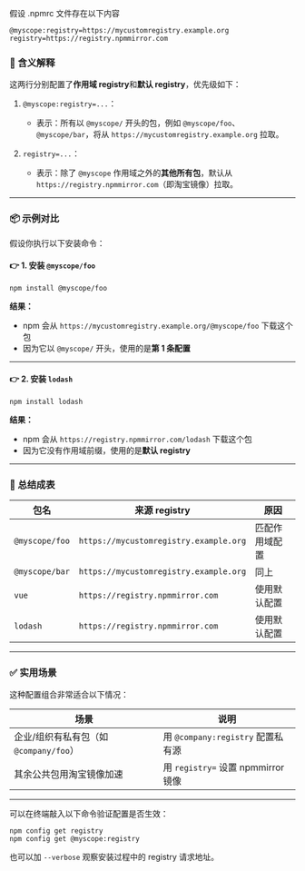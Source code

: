 假设 .npmrc 文件存在以下内容

```
@myscope:registry=https://mycustomregistry.example.org
registry=https://registry.npmmirror.com
```

### 🧠 含义解释

这两行分别配置了**作用域 registry**和**默认 registry**，优先级如下：

1. `@myscope:registry=...`：

    - 表示：所有以 `@myscope/` 开头的包，例如 `@myscope/foo`、`@myscope/bar`，将从 `https://mycustomregistry.example.org` 拉取。

2. `registry=...`：

    - 表示：除了 `@myscope` 作用域之外的**其他所有包**，默认从 `https://registry.npmmirror.com`（即淘宝镜像）拉取。

---

### 📦 示例对比

假设你执行以下安装命令：

#### 👉 1. 安装 `@myscope/foo`

```
npm install @myscope/foo
```

**结果：**

- npm 会从 `https://mycustomregistry.example.org/@myscope/foo` 下载这个包
- 因为它以 `@myscope/` 开头，使用的是**第 1 条配置**

---

#### 👉 2. 安装 `lodash`

```
npm install lodash
```

**结果：**

- npm 会从 `https://registry.npmmirror.com/lodash` 下载这个包
- 因为它没有作用域前缀，使用的是**默认 registry**

---

### 🧩 总结成表

| 包名           | 来源 registry                          | 原因           |
| -------------- | -------------------------------------- | -------------- |
| `@myscope/foo` | `https://mycustomregistry.example.org` | 匹配作用域配置 |
| `@myscope/bar` | `https://mycustomregistry.example.org` | 同上           |
| `vue`          | `https://registry.npmmirror.com`       | 使用默认配置   |
| `lodash`       | `https://registry.npmmirror.com`       | 使用默认配置   |

---

### ✅ 实用场景

这种配置组合非常适合以下情况：

| 场景                                   | 说明                               |
| -------------------------------------- | ---------------------------------- |
| 企业/组织有私有包（如 `@company/foo`） | 用 `@company:registry` 配置私有源  |
| 其余公共包用淘宝镜像加速               | 用 `registry=` 设置 npmmirror 镜像 |

---

可以在终端敲入以下命令验证配置是否生效：

```shell
npm config get registry
npm config get @myscope:registry
```

也可以加 `--verbose` 观察安装过程中的 registry 请求地址。
